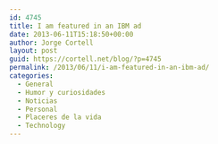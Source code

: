 ```yaml
---
id: 4745
title: I am featured in an IBM ad
date: 2013-06-11T15:18:50+00:00
author: Jorge Cortell
layout: post
guid: https://cortell.net/blog/?p=4745
permalink: /2013/06/11/i-am-featured-in-an-ibm-ad/
categories:
  - General
  - Humor y curiosidades
  - Noticias
  - Personal
  - Placeres de la vida
  - Technology
---
```


